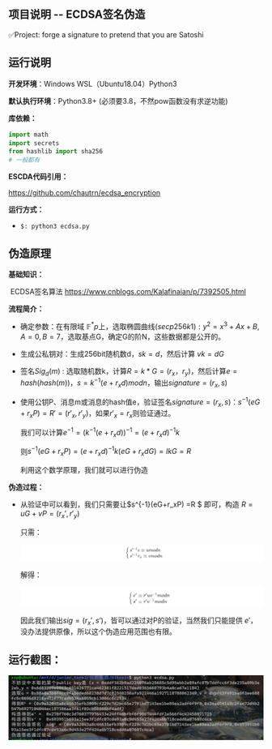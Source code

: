 ## 项目说明 -- ECDSA签名伪造

✅Project: forge a signature to pretend that you are Satoshi



## 运行说明

**开发环境**：Windows WSL（Ubuntu18.04）Python3

**默认执行环境**：Python3.8+ (必须要3.8，不然pow函数没有求逆功能)

**库依赖：**

```python
import math
import secrets
from hashlib import sha256
# 一般都有
```

**ESCDA代码引用：**

https://github.com/chautrn/ecdsa_encryption

**运行方式：**

- `$: python3 ecdsa.py`  



## 伪造原理

**基础知识：**

​		ECDSA签名算法 https://www.cnblogs.com/Kalafinaian/p/7392505.html

**流程简介：**

- 确定参数：在有限域 $\mathbb{F}^*p$上，选取椭圆曲线$(secp256k1):y^2 = x^3+Ax+B,A=0,B=7$，选取基点G，确定G的阶N，这些数据都是公开的。

- 生成公私钥对：生成256bit随机数d，$sk=d$，然后计算 $vk=dG$

- 签名$Sig_d(m)$ :  选取随机数k，计算$R=k*G=(r_x，r_y)$，然后计算$e=hash(hash(m))$，$s=k^{-1}(e+r_xd)modn$，输出$signature = (r_x,s)$

- 使用公钥P、消息m或消息的hash值e，验证签名$signature = (r_x,s)$：$s^{-1}(eG+r_xP)=R'=(r'_x,r'_y)$，如果$r'_x=r_x$则验证通过。

  我们可以计算$e^{-1}=(k^{-1}(e+r_xd))^{-1}=(e+r_xd)^{-1}k$

  则$s^{-1}(eG+r_xP)=(e+r_xd)^{-1}k(eG+r_xdG)=IkG=R$

  利用这个数学原理，我们就可以进行伪造

**伪造过程：**

- 从验证中可以看到，我们只需要让$s^{-1}(eG+r_xP) =R $ 即可，构造 $R=uG+vP=(r_x',r'_y)$

  只需：

  ![image-20220727142731920](./picture/image-20220727142731920.png)

  解得：

  ![image-20220727142745358](./picture/image-20220727142745358.png)

  

  因此我们输出$sig =(r_x',s')$，皆可以通过对P的验证，当然我们只能提供 $e'$，没办法提供原像，所以这个伪造应用范围也有限。



## 运行截图：



![run](./picture/run.png)